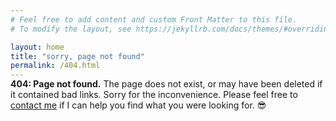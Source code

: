 ```yaml
---
# Feel free to add content and custom Front Matter to this file.
# To modify the layout, see https://jekyllrb.com/docs/themes/#overriding-theme-defaults

layout: home
title: "sorry, page not found"
permalink: /404.html
---
```

<p style="position:relative;top:-16px;padding-bottom:12px;"><strong>404: Page not found.</strong> The page does not exist, or may have been deleted if it contained bad links. Sorry for the inconvenience. Please feel free to <a href="https://jenett.org/contact/">contact me</a> if I can help you find what you were looking for. 😎</p>